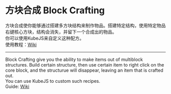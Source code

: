 # 方块合成 Block Crafting
方块合成使你能够通过搭建多方块结构来制作物品。搭建特定结构，使用特定物品右键核心方块，结构会消失，并留下一个合成出的物品。  
你可以使用KubeJS来自定义这种配方。  
使用教程：[Wiki](https://github.com/CPearl0/Block-Crafting/wiki)  
***
Block Crafting give you the ability to make items out of multiblock structures. Build certain structure, then use certain item to right click on the core block, and the structurue will disappear, leaving an item that is crafted out.  
You can use KubeJS to custom such recipes.  
Guide: [Wiki](https://github.com/CPearl0/Block-Crafting/wiki)  

